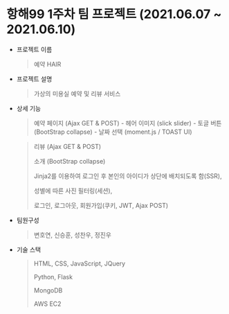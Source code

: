 # 항해99 1주차 팀 프로젝트 (2021.06.07 ~ 2021.06.10)

- 프로젝트 이름
     > 예약 HAIR

- 프로젝트 설명
     > 가상의 미용실 예약 및 리뷰 서비스

- 상세 기능 
     > 예약 페이지 (Ajax GET & POST)
       - 헤어 이미지 (slick slider)
       - 토글 버튼 (BootStrap collapse)
       - 날짜 선택 (moment.js / TOAST UI)
      
     > 리뷰 (Ajax GET & POST)
     > 
     > 소개 (BootStrap collapse)
     > 
     > Jinja2를 이용하여 로그인 후 본인의 아이디가 상단에 배치되도록 함(SSR),
     > 
     > 성별에 따른 사진 필터링(세션),
     > 
     > 로그인, 로그아웃, 회원가입(쿠키, JWT, Ajax POST)

- 팀원구성
    > 변호연, 신승훈, 성찬우, 정진우
     
- 기술 스택
    > HTML, CSS, JavaScript, JQuery
    > 
    > Python, Flask
    > 
    > MongoDB
    > 
    > AWS EC2
